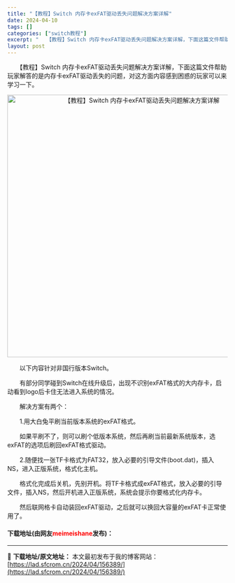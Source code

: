 ```yaml
---
title: "【教程】Switch 内存卡exFAT驱动丢失问题解决方案详解"
date: 2024-04-10
tags: []
categories: ["switch教程"]
excerpt: "　　【教程】Switch 内存卡exFAT驱动丢失问题解决方案详解，下面这篇文件帮助玩家解答的是内存卡exFAT驱动丢失的问题，对这方面内容感到困惑的玩家可以来学习一下。 　　以下内容针对非国行版本Switch。 　　有部分同学碰到Switch在线升级后，出现不识别exFAT格式的大内存卡，启动看到&hellip;"
layout: post
---
```


 <p>　　【教程】Switch 内存卡exFAT驱动丢失问题解决方案详解，下面这篇文件帮助玩家解答的是内存卡exFAT驱动丢失的问题，对这方面内容感到困惑的玩家可以来学习一下。</p> <p align="center"><img align="" border="0" src="https://lad.sfcrom.cn/wp-content/uploads/2024/04/20240410_66162e65f051a.webp" width="600" alt="【教程】Switch 内存卡exFAT驱动丢失问题解决方案详解" /></p> <p>　　以下内容针对非国行版本Switch。</p> <p>　　有部分同学碰到Switch在线升级后，出现不识别exFAT格式的大内存卡，启动看到logo后卡住无法进入系统的情况。</p> <p>　　解决方案有两个：</p> <p>　　1.用大白兔平刷当前版本系统的exFAT格式。</p> <p>　　如果平刷不了，则可以刷个低版本系统，然后再刷当前最新系统版本，选exFAT的选项后刷回exFAT格式驱动。</p> <p>　　2.随便找一张TF卡格式为FAT32，放入必要的引导文件(boot.dat)，插入NS，进入正版系统，格式化主机。</p> <p>　　格式化完成后关机，先别开机。将TF卡格式成exFAT格式，放入必要的引导文件，插入NS，然后开机进入正版系统，系统会提示你要格式化内存卡。</p> <p>　　然后联网格卡自动装回exFAT驱动，之后就可以换回大容量的exFAT卡正常使用了。</p> <p><h4>下载地址(由网友<font color="red">meimeishane</font>发布)：</h4></p> 

---
📖 **下载地址/原文地址：** 本文最初发布于我的博客网站：[https://lad.sfcrom.cn/2024/04/156389/](https://lad.sfcrom.cn/2024/04/156389/)

